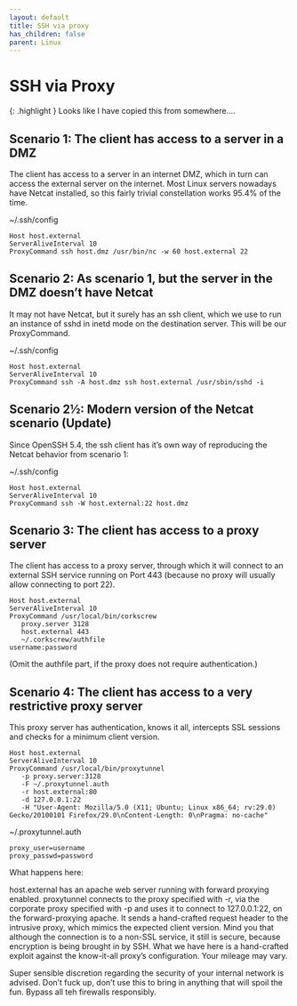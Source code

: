 ```yaml
---
layout: default
title: SSH via proxy
has_children: false
parent: Linux
---
```


# SSH via Proxy

{: .highlight }
Looks like I have copied this from somewhere....

## Scenario 1: The client has access to a server in a DMZ

The client has access to a server in an internet DMZ, which in turn can access the external server on the internet. Most Linux servers nowadays have Netcat installed, so this fairly trivial constellation works 95.4% of the time.

~/.ssh/config
```
Host host.external
ServerAliveInterval 10
ProxyCommand ssh host.dmz /usr/bin/nc -w 60 host.external 22
```

## Scenario 2: As scenario 1, but the server in the DMZ doesn’t have Netcat

It may not have Netcat, but it surely has an ssh client, which we use to run an instance of sshd in inetd mode on the destination server. This will be our ProxyCommand.

 ~/.ssh/config
```
Host host.external
ServerAliveInterval 10
ProxyCommand ssh -A host.dmz ssh host.external /usr/sbin/sshd -i
```

## Scenario 2½: Modern version of the Netcat scenario (Update)

Since OpenSSH 5.4, the ssh client has it’s own way of reproducing the Netcat behavior from scenario 1:

 ~/.ssh/config
```
Host host.external
ServerAliveInterval 10
ProxyCommand ssh -W host.external:22 host.dmz
```

## Scenario 3: The client has access to a proxy server

The client has access to a proxy server, through which it will connect to an external SSH service running on Port 443 (because no proxy will usually allow connecting to port 22).

```
Host host.external
ServerAliveInterval 10
ProxyCommand /usr/local/bin/corkscrew 
   proxy.server 3128 
   host.external 443 
   ~/.corkscrew/authfile
username:password
```
(Omit the authfile part, if the proxy does not require authentication.)

## Scenario 4: The client has access to a very restrictive proxy server

This proxy server has authentication, knows it all, intercepts SSL sessions and checks for a minimum client version.

```
Host host.external
ServerAliveInterval 10
ProxyCommand /usr/local/bin/proxytunnel 
   -p proxy.server:3128 
   -F ~/.proxytunnel.auth 
   -r host.external:80 
   -d 127.0.0.1:22 
   -H "User-Agent: Mozilla/5.0 (X11; Ubuntu; Linux x86_64; rv:29.0) Gecko/20100101 Firefox/29.0\nContent-Length: 0\nPragma: no-cache"
```

~/.proxytunnel.auth
```
proxy_user=username
proxy_passwd=password
```

What happens here:

host.external has an apache web server running with forward proxying enabled.
proxytunnel connects to the proxy specified with -r, via the corporate proxy specified with -p and uses it to connect to 127.0.0.1:22, on the forward-proxying apache.
It sends a hand-crafted request header to the intrusive proxy, which mimics the expected client version.
Mind you that although the connection is to a non-SSL service, it still is secure, because encryption is being brought in by SSH.
What we have here is a hand-crafted exploit against the know-it-all proxy’s configuration. Your mileage may vary.

Super sensible discretion regarding the security of your internal network is advised. Don’t fuck up, don’t use this to bring in anything that will spoil the fun. Bypass all teh firewalls responsibly.



